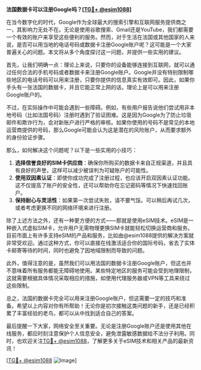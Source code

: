 **法国数据卡可以注册Google吗？[[TG💪+ @esim1088](https://t.me/s/esim1088)]**

在当今数字化的时代，Google作为全球最大的搜索引擎和互联网服务提供商之一，其影响力无处不在。无论是使用谷歌搜索、Gmail还是YouTube，我们都需要一个有效的账户来享受这些便利的服务。然而，对于生活在法国或其他国家的人来说，是否可以用当地的电话号码或数据卡注册Google账户呢？这可能是一个大家普遍关心的问题。本文将从多个角度探讨这一问题，并提供一些实用的建议。

首先，让我们明确一点：理论上来说，只要你的设备能够连接到互联网，就可以通过任何合法的手机号码或者数据卡来注册Google账户。Google并没有特别限制哪些地区的电话号码可以用来注册，只要你提供的信息真实有效即可。因此，如果你手头有一张法国的数据卡，并且它能正常上网的话，理论上是可以用来注册Google账户的。

不过，在实际操作中可能会遇到一些障碍。例如，有些用户报告说他们尝试用非本地号码（比如法国号码）注册时遇到了验证困难。这是因为Google为了防止垃圾邮件和欺诈行为，会对新账户进行严格的审核。如果你使用的号码不是常见的本地运营商提供的号码，那么Google可能会认为这是潜在的风险账户，从而要求额外的身份验证步骤。

那么，如何解决这个问题呢？以下是一些实用的小技巧：

1. **选择信誉良好的SIM卡供应商**：确保你所购买的数据卡来自正规渠道，并且具有良好的声誉。这样可以减少被误判为可疑账户的可能性。
2. **使用双因素认证**：即使你成功完成了注册过程，也应该开启双因素认证功能。这不仅提高了账户的安全性，还可以帮助你在忘记密码等情况下快速找回账户。
3. **保持耐心与灵活性**：如果第一次尝试失败，请不要气馁。可以稍后再试几次，或者考虑更换不同的网络环境来进行注册。

除了上述方法之外，还有一种更方便的方式——那就是使用eSIM技术。eSIM是一种嵌入式虚拟SIM卡，允许用户无需物理更换SIM卡就能轻松切换运营商和服务。目前市面上有许多支持eSIM的产品和服务，比如由@esim1088提供的解决方案就非常受欢迎。通过这种方式，你可以直接在线激活适合你的国际号码，省去了实体卡邮寄等待的时间，同时也避免了因地域限制而导致的问题。

此外，值得注意的是，虽然我们可以用法国的数据卡注册Google账户，但这也并不意味着所有服务都能无障碍地使用。某些特定地区的服务可能会受到地理限制，这就需要根据具体情况采取相应的措施，如使用代理服务器或VPN等工具来绕过这些限制。

总之，法国的数据卡完全可以用来注册Google账户，但这需要一定的技巧和准备。希望以上内容对你有所帮助！无论你是初次接触这类问题的新手，还是已经积累了丰富经验的老鸟，都可以从中找到适合自己的答案。

最后提醒一下大家，网络安全至关重要。无论是注册Google账户还是使用其他在线服务，都应时刻注意保护个人信息安全，避免泄露敏感数据给不法分子利用。同时，也欢迎关注[TG💪+ @esim1088](https://t.me/s/esim1088)，了解更多关于eSIM技术和相关产品的最新资讯！

[[TG💪+ @esim1088](https://t.me/s/esim1088) ![Image](https://i.postimg.cc/4NQfJmqS/Snipaste-2025-05-13-00-14-12.png)]